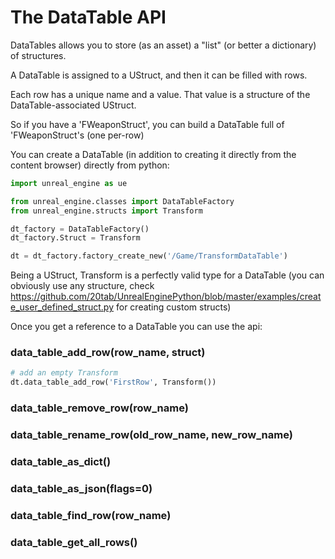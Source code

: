 # The DataTable API

DataTables allows you to store (as an asset) a "list" (or better a dictionary) of structures.

A DataTable is assigned to a UStruct, and then it can be filled with rows.

Each row has a unique name and a value. That value is a structure of the DataTable-associated UStruct.

So if you have a 'FWeaponStruct', you can build a DataTable full of 'FWeaponStruct's (one per-row)

You can create a DataTable (in addition to creating it directly from the content browser) directly from python:

```python
import unreal_engine as ue

from unreal_engine.classes import DataTableFactory
from unreal_engine.structs import Transform

dt_factory = DataTableFactory()
dt_factory.Struct = Transform

dt = dt_factory.factory_create_new('/Game/TransformDataTable')
```

Being a UStruct, Transform is a perfectly valid type for a DataTable (you can obviously use any structure, check https://github.com/20tab/UnrealEnginePython/blob/master/examples/create_user_defined_struct.py for creating custom structs)

Once you get a reference to a DataTable you can use the api:

### data_table_add_row(row_name, struct)

```python
# add an empty Transform
dt.data_table_add_row('FirstRow', Transform())
```

### data_table_remove_row(row_name)

### data_table_rename_row(old_row_name, new_row_name)

### data_table_as_dict()

### data_table_as_json(flags=0)

### data_table_find_row(row_name)

### data_table_get_all_rows()
